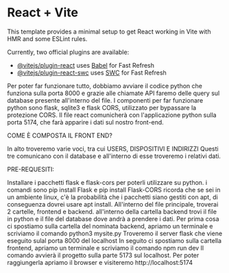 # React + Vite

This template provides a minimal setup to get React working in Vite with HMR and some ESLint rules.

Currently, two official plugins are available:

- [@vitejs/plugin-react](https://github.com/vitejs/vite-plugin-react/blob/main/packages/plugin-react/README.md) uses [Babel](https://babeljs.io/) for Fast Refresh
- [@vitejs/plugin-react-swc](https://github.com/vitejs/vite-plugin-react-swc) uses [SWC](https://swc.rs/) for Fast Refresh


Per poter far funzionare tutto, dobbiamo avviare il codice python che funziona sulla porta 8000 e grazie alle chiamate API faremo delle query sul database presente all'interno del file.
I componenti per far funzionare python sono flask, sqlite3 e flask CORS, utilizzato per bypassare la protezione CORS.
Il file react comunicherà con l'applicazione python sulla porta 5174, che farà apparire i dati sul nostro front-end.

COME È COMPOSTA IL FRONT END?

In alto troveremo varie voci, tra cui USERS, DISPOSITIVI E INDIRIZZI
Questi tre comunicano con il database e all'interno di esse troveremo i relativi dati.


PRE-REQUESITI:

Installare i pacchetti flask e flask-cors per poterli utilizzare su python.
i comandi sono pip install Flask e pip install Flask-CORS
ricorda che se sei in un ambiente linux, c'è la probabilità che i pacchetti siano gestiti con apt, di conseguenza dovrei usare apt install.
All'interno del file principale, troverai 2 cartelle, frontend e backend.
all'interno della cartella backend trovi il file in python e il file del database dove andrà a prendere i dati.
Per prima cosa ci spostiamo sulla cartella del nominata backend, apriamo un terminale e scriviamo il comando
python3 mysite.py
Troveremo il server flask che viene eseguito sulal porta 8000 del localhost
In seguito ci spostiamo sulla cartella frontend, apriamo un terminale e scriviamo il comando
npm run dev
Il comando avvierà il progetto sulla parte 5173 sul localhost.
Per poter raggiungerla apriamo il browser e visiteremo http://localhost:5174
